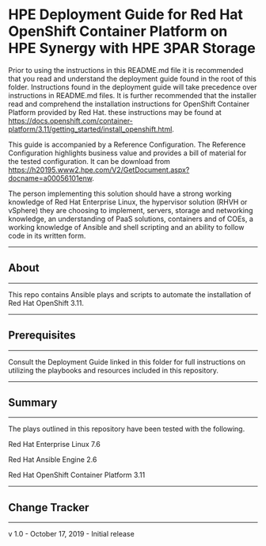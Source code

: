 # HPE Deployment Guide for Red Hat OpenShift Container Platform on HPE Synergy with HPE 3PAR Storage

Prior to using the instructions in this README.md file it is recommended that you read and understand the deployment guide found in the root of this folder. Instructions found in the deployment guide will take precedence over instructions in README.md files. It is further recommended that the installer read and comprehend the installation instructions for OpenShift Container Platform provided by Red Hat. these instructions may be found at https://docs.openshift.com/container-platform/3.11/getting_started/install_openshift.html.

This guide is accompanied by a Reference Configuration. The Reference Configuration highlights business value and provides a bill of material for the tested configuration. It can be download from https://h20195.www2.hpe.com/V2/GetDocument.aspx?docname=a00056101enw.

The person implementing this solution should have a strong working knowledge of Red Hat Enterprise Linux, the hypervisor solution (RHVH or vSphere) they are choosing to implement, servers, storage and networking knowledge, an understanding of PaaS solutions, containers and of COEs, a working knowledge of Ansible and shell scripting and an ability to follow code in its written form. 

________________________________________
## About ##
________________________________________

This repo contains Ansible plays and scripts to automate the installation of Red Hat OpenShift 3.11.

________________________________________
## Prerequisites ##
________________________________________

Consult the Deployment Guide linked in this folder for full instructions on utilizing the playbooks and resources included in this repository.

________________________________________
## Summary ##
________________________________________
The plays outlined in this repository have been tested with the following.

Red Hat Enterprise Linux 7.6

Red Hat Ansible Engine 2.6

Red Hat OpenShift Container Platform 3.11

________________________________________
## Change Tracker ##
________________________________________
v 1.0 - October 17, 2019 - Initial release
